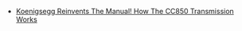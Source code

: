 - [Koenigsegg Reinvents The Manual! How The CC850 Transmission Works](https://youtu.be/Hvb6J96KiSM)
